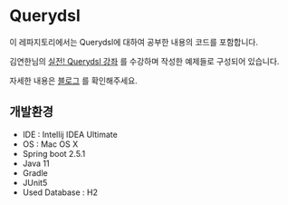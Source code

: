 # Querydsl

이 레파지토리에서는 Querydsl에 대하여 공부한 내용의 코드를 포함합니다.

김연한님의 [실전! Querydsl 강좌](https://www.inflearn.com/course/Querydsl-%EC%8B%A4%EC%A0%84/dashboard) 를 수강하며 작성한 예제들로 구성되어 있습니다.

자세한 내용은 [블로그](https://hjhng125.github.io/categories/#querydsl) 를 확인해주세요.

## 개발환경
* IDE : Intellij IDEA Ultimate
* OS : Mac OS X
* Spring boot 2.5.1
* Java 11
* Gradle
* JUnit5
* Used Database : H2
